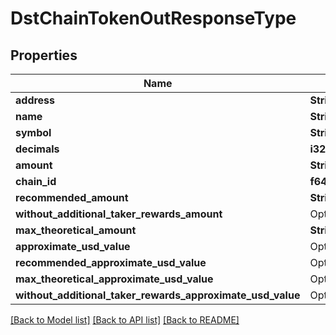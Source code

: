 # DstChainTokenOutResponseType

## Properties

Name | Type | Description | Notes
------------ | ------------- | ------------- | -------------
**address** | **String** |  | 
**name** | **String** |  | 
**symbol** | **String** |  | 
**decimals** | **i32** |  | 
**amount** | **String** |  | 
**chain_id** | **f64** |  | 
**recommended_amount** | **String** |  | 
**without_additional_taker_rewards_amount** | Option<**String**> |  | [optional]
**max_theoretical_amount** | **String** |  | 
**approximate_usd_value** | Option<**f64**> |  | [optional]
**recommended_approximate_usd_value** | Option<**f64**> |  | [optional]
**max_theoretical_approximate_usd_value** | Option<**f64**> |  | [optional]
**without_additional_taker_rewards_approximate_usd_value** | Option<**f64**> |  | [optional]

[[Back to Model list]](../README.md#documentation-for-models) [[Back to API list]](../README.md#documentation-for-api-endpoints) [[Back to README]](../README.md)


